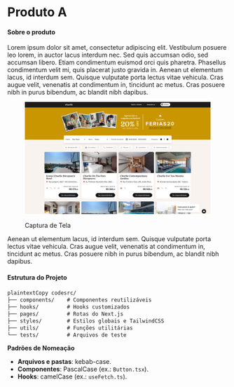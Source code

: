 # Produto A

#### Sobre o produto

Lorem ipsum dolor sit amet, consectetur adipiscing elit. Vestibulum posuere leo lorem, in auctor lacus interdum nec. Sed quis accumsan odio, sed accumsan libero. Etiam condimentum euismod orci quis pharetra. Phasellus condimentum velit mi, quis placerat justo gravida in. Aenean ut elementum lacus, id interdum sem. Quisque vulputate porta lectus vitae vehicula. Cras augue velit, venenatis at condimentum in, tincidunt ac metus. Cras posuere nibh in purus bibendum, ac blandit nibh dapibus.&#x20;

<figure><img src="../../.gitbook/assets/image.png" alt=""><figcaption><p>Captura de Tela</p></figcaption></figure>

&#x20;Aenean ut elementum lacus, id interdum sem. Quisque vulputate porta lectus vitae vehicula. Cras augue velit, venenatis at condimentum in, tincidunt ac metus. Cras posuere nibh in purus bibendum, ac blandit nibh dapibus.&#x20;

#### **Estrutura do Projeto**

```plaintext
plaintextCopy codesrc/
├── components/    # Componentes reutilizáveis
├── hooks/         # Hooks customizados
├── pages/         # Rotas do Next.js
├── styles/        # Estilos globais e TailwindCSS
├── utils/         # Funções utilitárias
└── tests/         # Arquivos de teste
```

**Padrões de Nomeação**

* **Arquivos e pastas**: kebab-case.
* **Componentes**: PascalCase (ex.: `Button.tsx`).
* **Hooks**: camelCase (ex.: `useFetch.ts`).
